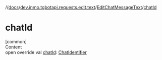 //[docs](../../../index.md)/[dev.inmo.tgbotapi.requests.edit.text](../index.md)/[EditChatMessageText](index.md)/[chatId](chat-id.md)



# chatId  
[common]  
Content  
open override val [chatId](chat-id.md): [ChatIdentifier](../../dev.inmo.tgbotapi.types/-chat-identifier/index.md)  



